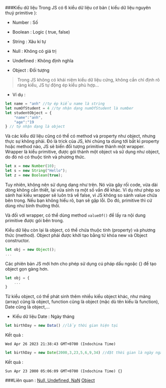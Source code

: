 ###Kiểu dữ liệu
Trong JS có 6 kiểu dữ liệu cơ bản ( kiểu dữ liệu nguyên thuỷ primitive ):

- Number : Số
- Boolean : Logic ( true, false)
- String : Xâu kí tự


- Null : Không có giá trị
- Undefined : Không định nghĩa
- Object : Đối tượng

> Trong JS không có khái niệm kiểu dữ liệu cứng, không cần chỉ định rõ ràng kiểu, JS tự động ép kiểu phù hợp...

- Ví dụ :
```js
let name = "anh" //tự ép kiểu name là string
let numOfStudent = 4 //tự nhận dạng numOfStudent là number
let studentObject = {
    "name":"anh",
    "age":"19
} // tự nhận dạng là object
```


Và các kiểu dữ liệu  cũng có thể có method và property như object, nhưng thực sự không phải. Đó là trick của JS, khi chúng ta dùng tới bất kì property hoặc method nào, JS sẽ biến đối tượng primitive thành một wrapper. Wrapper là kiểu primitive, được gói thành một object và sử dụng như object, do đó nó có thuộc tính và phương thức.

```js
let x = new Number(10);
let s = new String("Hello");
let z = new Boolean(true);
```

Tuy nhiên, không nên sử dụng dạng như trên. Nó vừa gây rối code, vừa dài dòng không cần thiết, lại vừa sinh ra một số vấn đề khác. Ví dụ như phép so sánh hai kiểu wrapper sẽ luôn trả về false, vì JS không so sánh value chứa bên trong. Nếu bạn không hiểu rõ, bạn sẽ gặp lỗi. Do đó, primitive thì cứ dùng như bình thường thôi.

Và đối với wrapper, có thể dùng method ``valueOf()`` để lấy ra nội dung primitive được gói bên trong.

Kiểu dữ liệu còn lại là object, có thể chứa thuộc tính (property) và phương thức (method). Object phải được khởi tạo bằng từ khóa new và Object constructor.
```js
let obj = new Object();
...
```

Các phiên bản JS mới hơn cho phép sử dụng cú pháp dấu ngoặc {} để tạo object gọn gàng hơn.

```js
let obj = {
    ...
}
```
Từ kiểu object, có thể phát sinh thêm nhiều kiểu object khác, như mảng (array) cũng là object, function cũng là object (mặc dù tên kiểu là function), Date cũng là object,...

- Kiểu dữ liệu Date : Ngày tháng
```js
let birthDay = new Data() //lấy thời gian hiện tại
```

Kết quả :
```
Wed Apr 26 2023 21:38:43 GMT+0700 (Indochina Time)
```
```js
let birthDay = new Date(2000,3,23,5,6,9,34) //đặt thời gian là ngày ngày 23/3/2000 05:06:09:34
```
Kết quả :
```
Sun Apr 23 2000 05:06:09 GMT+0700 (Indochina Time) {}
```



###Liên quan :
[Null, Undefined, NaN](./null-undefined-nan.md)
[Object](./object.md)